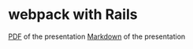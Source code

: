 # webpack with Rails

[PDF](https://github.com/gstark/talk-webpacker-rails/raw/master/presentation.pdf) of the presentation
[Markdown](https://github.com/gstark/talk-webpacker-rails/raw/master/presentation.md) of the presentation
